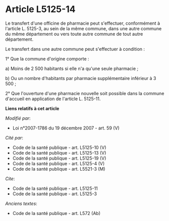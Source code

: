 # Article L5125-14

Le transfert d'une officine de pharmacie peut s'effectuer, conformément à l'article L. 5125-3, au sein de la même commune,
dans une autre commune du même département ou vers toute autre commune de tout autre département.

Le transfert dans une autre commune peut s'effectuer à condition : 

1° Que la commune d'origine comporte : 

a) Moins de 2 500 habitants si elle n'a qu'une seule pharmacie ; 

b) Ou un nombre d'habitants par pharmacie supplémentaire inférieur à 3 500 ; 

2° Que l'ouverture d'une pharmacie nouvelle soit possible dans la commune d'accueil en application de l'article L. 5125-11.

**Liens relatifs à cet article**

_Modifié par_:

  - Loi n°2007-1786 du 19 décembre 2007 - art. 59 (V)

_Cité par_:

  - Code de la santé publique - art. L5125-10 (V)
  - Code de la santé publique - art. L5125-13 (V)
  - Code de la santé publique - art. L5125-19 (V)
  - Code de la santé publique - art. L5125-4 (V)
  - Code de la santé publique - art. L5521-3 (M)

_Cite_:

  - Code de la santé publique - art. L5125-11
  - Code de la santé publique - art. L5125-3

_Anciens textes_:

  - Code de la santé publique - art. L572 (Ab)
